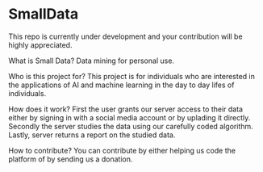 # SmallData
This repo is currently under development and your contribution will be highly appreciated.



What is Small Data?
Data mining for personal use.

Who is this project for?
This project is for individuals who are interested in the applications of AI and machine learning in the day to day lifes of individuals.


How does it work?
First the user grants our server access to their data either by signing in with a social media account or by uplading it directly.
Secondly the server studies the data using our carefully coded algorithm.
Lastly, server returns a report on the studied data.

How to contribute?
You can contribute by either helping us code the platform of by sending us a donation.

